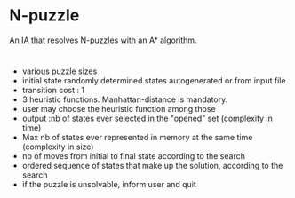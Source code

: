 # N-puzzle
An IA that resolves N-puzzles with an A* algorithm.

#
- various puzzle sizes
- initial state randomly determined states autogenerated or from input file
- transition cost : 1
- 3 heuristic functions. Manhattan-distance is mandatory.
- user may choose the heuristic function among those
- output :nb of states ever selected in the "opened" set (complexity in time)
- Max nb of states ever represented in memory at the same time (complexity in size)
- nb of moves from initial to final state according to the search
- ordered sequence of states that make up the solution, according to the search
- if the puzzle is unsolvable, inform user and quit
